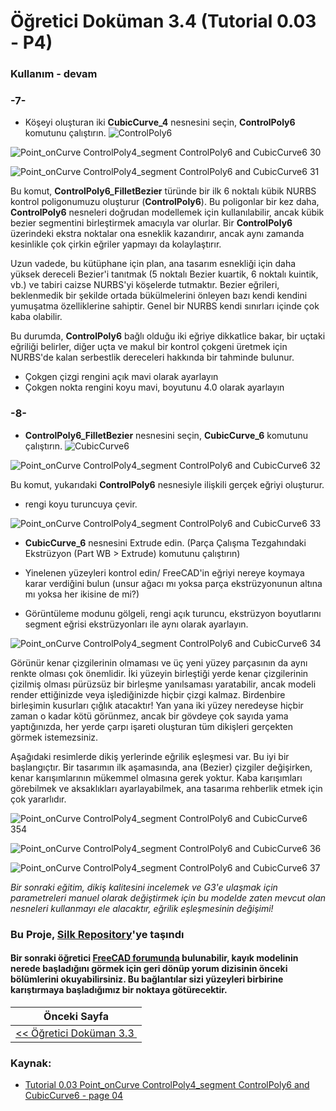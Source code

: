 # Öğretici Doküman 3.4 (Tutorial 0.03 - P4)

### Kullanım - devam

### -7-

* Köşeyi oluşturan iki **CubicCurve_4** nesnesini seçin, **ControlPoly6** komutunu çalıştırın. ![ControlPoly6](https://raw.githubusercontent.com/edwardvmills/NURBSlib_EVM/master/icons/ControlPoly6.png)

![Point_onCurve ControlPoly4_segment ControlPoly6 and CubicCurve6 30](https://raw.githubusercontent.com/edwardvmills/NURBSlib_EVM/master/Tutorial%20Models/Point_onCurve%20ControlPoly4_segment%20ControlPoly6%20and%20CubicCurve6/Point_onCurve%20ControlPoly4_segment%20ControlPoly6%20and%20CubicCurve6%2030.png)

![Point_onCurve ControlPoly4_segment ControlPoly6 and CubicCurve6 31](https://raw.githubusercontent.com/edwardvmills/NURBSlib_EVM/master/Tutorial%20Models/Point_onCurve%20ControlPoly4_segment%20ControlPoly6%20and%20CubicCurve6/Point_onCurve%20ControlPoly4_segment%20ControlPoly6%20and%20CubicCurve6%2031.png)

Bu komut, **ControlPoly6_FilletBezier** türünde bir ilk 6 noktalı kübik NURBS kontrol poligonumuzu oluşturur (**ControlPoly6**). Bu poligonlar bir kez daha, **ControlPoly6** nesneleri doğrudan modellemek için kullanılabilir, ancak kübik bezier segmentini birleştirmek amacıyla var olurlar. Bir **ControlPoly6** üzerindeki ekstra noktalar ona esneklik kazandırır, ancak aynı zamanda kesinlikle çok çirkin eğriler yapmayı da kolaylaştırır.

Uzun vadede, bu kütüphane için plan, ana tasarım esnekliği için daha yüksek dereceli Bezier'i tanıtmak (5 noktalı Bezier kuartik, 6 noktalı kuintik, vb.) ve tabiri caizse NURBS'yi köşelerde tutmaktır. Bezier eğrileri, beklenmedik bir şekilde ortada bükülmelerini önleyen bazı kendi kendini yumuşatma özelliklerine sahiptir. Genel bir NURBS kendi sınırları içinde çok kaba olabilir.

Bu durumda, **ControlPoly6** bağlı olduğu iki eğriye dikkatlice bakar, bir uçtaki eğriliği belirler, diğer uçta ve makul bir kontrol çokgeni üretmek için NURBS'de kalan serbestlik dereceleri hakkında bir tahminde bulunur.

* Çokgen çizgi rengini açık mavi olarak ayarlayın
* Çokgen nokta rengini koyu mavi, boyutunu 4.0 olarak ayarlayın

### -8-

* **ControlPoly6_FilletBezier** nesnesini seçin, **CubicCurve_6** komutunu çalıştırın. ![CubicCurve6](https://raw.githubusercontent.com/edwardvmills/NURBSlib_EVM/master/icons/CubicCurve6.png)

![Point_onCurve ControlPoly4_segment ControlPoly6 and CubicCurve6 32](https://raw.githubusercontent.com/edwardvmills/NURBSlib_EVM/master/Tutorial%20Models/Point_onCurve%20ControlPoly4_segment%20ControlPoly6%20and%20CubicCurve6/Point_onCurve%20ControlPoly4_segment%20ControlPoly6%20and%20CubicCurve6%2032.png)

Bu komut, yukarıdaki **ControlPoly6** nesnesiyle ilişkili gerçek eğriyi oluşturur.

* rengi koyu turuncuya çevir.

![Point_onCurve ControlPoly4_segment ControlPoly6 and CubicCurve6 33](https://raw.githubusercontent.com/edwardvmills/NURBSlib_EVM/master/Tutorial%20Models/Point_onCurve%20ControlPoly4_segment%20ControlPoly6%20and%20CubicCurve6/Point_onCurve%20ControlPoly4_segment%20ControlPoly6%20and%20CubicCurve6%2033.png)

* **CubicCurve_6** nesnesini Extrude edin. (Parça Çalışma Tezgahındaki Ekstrüzyon (Part WB > Extrude) komutunu çalıştırın)

* Yinelenen yüzeyleri kontrol edin/ FreeCAD'in eğriyi nereye koymaya karar verdiğini bulun (unsur ağacı mı yoksa parça  ekstrüzyonunun altına mı yoksa her ikisine de mi?)

* Görüntüleme modunu gölgeli, rengi açık turuncu, ekstrüzyon boyutlarını segment eğrisi ekstrüzyonları ile aynı olarak ayarlayın.

![Point_onCurve ControlPoly4_segment ControlPoly6 and CubicCurve6 34](https://raw.githubusercontent.com/edwardvmills/NURBSlib_EVM/master/Tutorial%20Models/Point_onCurve%20ControlPoly4_segment%20ControlPoly6%20and%20CubicCurve6/Point_onCurve%20ControlPoly4_segment%20ControlPoly6%20and%20CubicCurve6%2034.png)

Görünür kenar çizgilerinin olmaması ve üç yeni yüzey parçasının da aynı renkte olması çok önemlidir. İki yüzeyin birleştiği yerde kenar çizgilerinin çizilmiş olması pürüzsüz bir birleşme yanılsaması yaratabilir, ancak modeli render ettiğinizde veya işlediğinizde hiçbir çizgi kalmaz. Birdenbire birleşimin kusurları çığlık atacaktır! Yan yana iki yüzey neredeyse hiçbir zaman o kadar kötü görünmez, ancak bir gövdeye çok sayıda yama yaptığınızda, her yerde çarpı işareti oluşturan tüm dikişleri gerçekten görmek istemezsiniz.

Aşağıdaki resimlerde dikiş yerlerinde eğrilik eşleşmesi var. Bu iyi bir başlangıçtır. Bir tasarımın ilk aşamasında, ana (Bezier) çizgiler değişirken, kenar karışımlarının mükemmel olmasına gerek yoktur. Kaba karışımları görebilmek ve aksaklıkları ayarlayabilmek, ana tasarıma rehberlik etmek için çok yararlıdır.

![Point_onCurve ControlPoly4_segment ControlPoly6 and CubicCurve6 354](https://raw.githubusercontent.com/edwardvmills/NURBSlib_EVM/master/Tutorial%20Models/Point_onCurve%20ControlPoly4_segment%20ControlPoly6%20and%20CubicCurve6/Point_onCurve%20ControlPoly4_segment%20ControlPoly6%20and%20CubicCurve6%2035.png)

![Point_onCurve ControlPoly4_segment ControlPoly6 and CubicCurve6 36](https://raw.githubusercontent.com/edwardvmills/NURBSlib_EVM/master/Tutorial%20Models/Point_onCurve%20ControlPoly4_segment%20ControlPoly6%20and%20CubicCurve6/Point_onCurve%20ControlPoly4_segment%20ControlPoly6%20and%20CubicCurve6%2036.png)

![Point_onCurve ControlPoly4_segment ControlPoly6 and CubicCurve6 37](https://raw.githubusercontent.com/edwardvmills/NURBSlib_EVM/master/Tutorial%20Models/Point_onCurve%20ControlPoly4_segment%20ControlPoly6%20and%20CubicCurve6/Point_onCurve%20ControlPoly4_segment%20ControlPoly6%20and%20CubicCurve6%2037.png)

*Bir sonraki eğitim, dikiş kalitesini incelemek ve G3'e ulaşmak için parametreleri manuel olarak değiştirmek için bu modelde zaten mevcut olan nesneleri kullanmayı ele alacaktır, eğrilik eşleşmesinin değişimi!*

### Bu Proje, [Silk Repository](http://edwardvmills.github.io/Silk/)'ye taşındı

#### Bir sonraki öğretici [FreeCAD forumunda](https://forum.freecad.org/viewtopic.php?f=22&t=23243&start=70#p188431) bulunabilir, kayık modelinin nerede başladığını görmek için geri dönüp yorum dizisinin önceki bölümlerini okuyabilirsiniz. Bu bağlantılar sizi yüzeyleri birbirine karıştırmaya başladığımız bir noktaya götürecektir.

| Önceki Sayfa                                                         |
| -------------------------------------------------------------------- |
| [<< Öğretici Doküman 3.3 ](egitim_3-3.md) |

### Kaynak:

* [Tutorial 0.03 Point_onCurve ControlPoly4_segment ControlPoly6 and CubicCurve6 - page 04](https://github.com/edwardvmills/NURBSlib_EVM/blob/gh-pages/Tutorial%200.03%20Point_onCurve%20ControlPoly4_segment%20ControlPoly6%20and%20CubicCurve6%20-%20page%2004.md)
